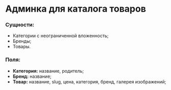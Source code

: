 # Админка для каталога товаров

### Сущности:
* Категории с неограниченной вложенность;
* Бренды;
* Товары.

### Поля:
* **Категория:** название, родитель;
* **Бренд:** название;
* **Товар:** название, slug, цена, категория, бренд, галерея изображений;

